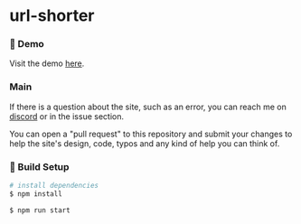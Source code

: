 # url-shorter

### 🔧 Demo

Visit the demo [here](https://feyz.ga/).

### Main

If there is a question about the site, such as an error, you can reach me on [discord](https://discord.com/users/441221465019514881) or in the issue section.

You can open a "pull request" to this repository and submit your changes to help the site's design, code, typos and any kind of help you can think of.

### 📩 Build Setup

```bash
# install dependencies
$ npm install

$ npm run start
```
